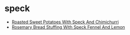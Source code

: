 # speck

 * [Roasted Sweet Potatoes With Speck And Chimichurri](../index/r/roasted-sweet-potatoes-with-speck-and-chimichurri-51187070.json)
 * [Rosemary Bread Stuffing With Speck Fennel And Lemon](../index/r/rosemary-bread-stuffing-with-speck-fennel-and-lemon-361789.json)
